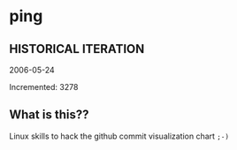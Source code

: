 # ping

## HISTORICAL ITERATION
2006-05-24

Incremented: 3278

## What is this?? 
Linux skills to hack the github commit visualization chart `;-)`
